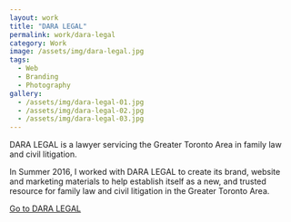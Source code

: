 ```yaml
---
layout: work
title: "DARA LEGAL"
permalink: work/dara-legal
category: Work
image: /assets/img/dara-legal.jpg
tags:
  - Web
  - Branding
  - Photography
gallery:
  - /assets/img/dara-legal-01.jpg
  - /assets/img/dara-legal-02.jpg
  - /assets/img/dara-legal-03.jpg
---
```


DARA LEGAL is a lawyer servicing the Greater Toronto Area in family law and civil litigation.

In Summer 2016, I worked with DARA LEGAL to create its brand, website and marketing materials to help establish itself as a new, and trusted resource for family law and civil litigation in the Greater Toronto Area.

[Go to DARA LEGAL](http://www.daralegal.com)
